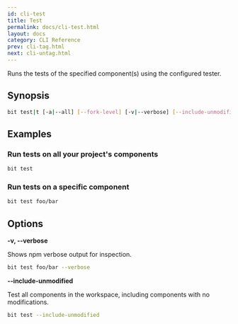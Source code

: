```yaml
---
id: cli-test
title: Test
permalink: docs/cli-test.html
layout: docs
category: CLI Reference
prev: cli-tag.html
next: cli-untag.html
---
```


Runs the tests of the specified component(s) using the configured tester.

## Synopsis

```bash
bit test|t [-a|--all] [--fork-level] [-v|--verbose] [--include-unmodified] [id]
```

## Examples

### Run tests on all your project's components

```bash
bit test
```

### Run tests on a specific component

```bash
bit test foo/bar
```

## Options

**-v, --verbose**

Shows npm verbose output for inspection.

```bash
bit test foo/bar --verbose
```

**--include-unmodified**

Test all components in the workspace, including components with no modifications.

```bash
bit test --include-unmodified
```